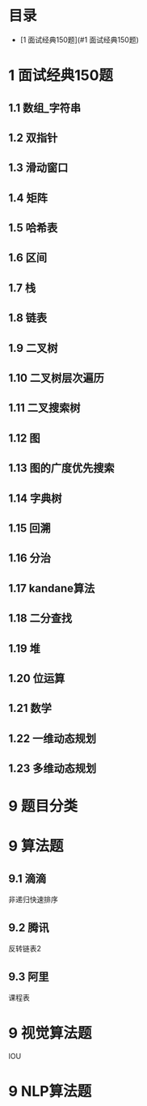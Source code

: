 # 目录
- [1 面试经典150题](#1 面试经典150题)
# 1 面试经典150题

## 1.1 数组_字符串

## 1.2 双指针

## 1.3 滑动窗口

## 1.4 矩阵

## 1.5 哈希表

## 1.6 区间

## 1.7 栈

## 1.8 链表

## 1.9 二叉树

## 1.10 二叉树层次遍历

## 1.11 二叉搜索树

## 1.12 图

## 1.13 图的广度优先搜索

## 1.14 字典树

## 1.15 回溯

## 1.16 分治

## 1.17 kandane算法

## 1.18 二分查找

## 1.19 堆

## 1.20 位运算

## 1.21 数学

## 1.22 一维动态规划

## 1.23 多维动态规划

# 9 题目分类
# 

# 9 算法题
## 9.1 滴滴
非递归快速排序  
## 9.2 腾讯
反转链表2  

## 9.3 阿里
课程表  

# 9 视觉算法题
IOU  


# 9 NLP算法题

